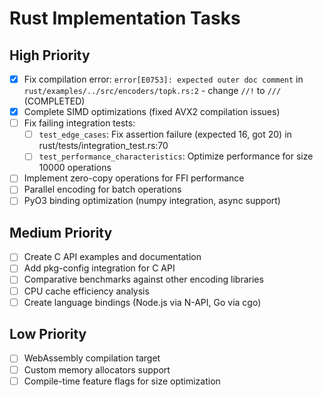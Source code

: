 # Rust Implementation Tasks

## High Priority
- [x] Fix compilation error: `error[E0753]: expected outer doc comment` in `rust/examples/../src/encoders/topk.rs:2` - change `//!` to `///` (COMPLETED)
- [x] Complete SIMD optimizations (fixed AVX2 compilation issues)
- [ ] Fix failing integration tests:
  - [ ] `test_edge_cases`: Fix assertion failure (expected 16, got 20) in rust/tests/integration_test.rs:70
  - [ ] `test_performance_characteristics`: Optimize performance for size 10000 operations
- [ ] Implement zero-copy operations for FFI performance
- [ ] Parallel encoding for batch operations  
- [ ] PyO3 binding optimization (numpy integration, async support)

## Medium Priority
- [ ] Create C API examples and documentation
- [ ] Add pkg-config integration for C API
- [ ] Comparative benchmarks against other encoding libraries
- [ ] CPU cache efficiency analysis
- [ ] Create language bindings (Node.js via N-API, Go via cgo)

## Low Priority
- [ ] WebAssembly compilation target
- [ ] Custom memory allocators support
- [ ] Compile-time feature flags for size optimization
